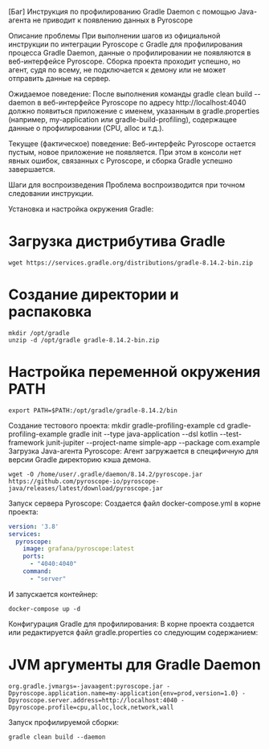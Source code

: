 [Баг] Инструкция по профилированию Gradle Daemon с помощью Java-агента не приводит к появлению данных в Pyroscope

Описание проблемы
При выполнении шагов из официальной инструкции по интеграции Pyroscope с Gradle для профилирования процесса Gradle Daemon, данные о профилировании не появляются в веб-интерфейсе Pyroscope. Сборка проекта проходит успешно, но агент, судя по всему, не подключается к демону или не может отправить данные на сервер.

Ожидаемое поведение:
После выполнения команды gradle clean build --daemon в веб-интерфейсе Pyroscope по адресу http://localhost:4040 должно появиться приложение с именем, указанным в gradle.properties (например, my-application или gradle-build-profiling), содержащее данные о профилировании (CPU, alloc и т.д.).

Текущее (фактическое) поведение:
Веб-интерфейс Pyroscope остается пустым, новое приложение не появляется. При этом в консоли нет явных ошибок, связанных с Pyroscope, и сборка Gradle успешно завершается.

Шаги для воспроизведения
Проблема воспроизводится при точном следовании инструкции.

Установка и настройка окружения Gradle:

# Загрузка дистрибутива Gradle
```
wget https://services.gradle.org/distributions/gradle-8.14.2-bin.zip
```
# Создание директории и распаковка
```
mkdir /opt/gradle
unzip -d /opt/gradle gradle-8.14.2-bin.zip
```
# Настройка переменной окружения PATH
```
export PATH=$PATH:/opt/gradle/gradle-8.14.2/bin
```
Создание тестового проекта:
mkdir gradle-profiling-example
cd gradle-profiling-example
gradle init --type java-application --dsl kotlin --test-framework junit-jupiter --project-name simple-app --package com.example
Загрузка Java-агента Pyroscope:
Агент загружается в специфичную для версии Gradle директорию кэша демона.
```
wget -O /home/user/.gradle/daemon/8.14.2/pyroscope.jar https://github.com/pyroscope-io/pyroscope-java/releases/latest/download/pyroscope.jar
```
Запуск сервера Pyroscope:
Создается файл docker-compose.yml в корне проекта:
```yaml
version: '3.8'
services:
  pyroscope:
    image: grafana/pyroscope:latest
    ports:
      - "4040:4040"
    command:
      - "server"
```
И запускается контейнер:
```
docker-compose up -d
```
Конфигурация Gradle для профилирования:
В корне проекта создается или редактируется файл gradle.properties со следующим содержанием:

# JVM аргументы для Gradle Daemon
```
org.gradle.jvmargs=-javaagent:pyroscope.jar -Dpyroscope.application.name=my-application{env=prod,version=1.0} -Dpyroscope.server.address=http://localhost:4040 -Dpyroscope.profile=cpu,alloc,lock,network,wall
```
Запуск профилируемой сборки:
```
gradle clean build --daemon
```
